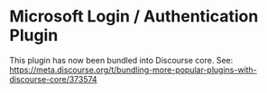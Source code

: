 # Microsoft Login / Authentication Plugin

This plugin has now been bundled into Discourse core. See: https://meta.discourse.org/t/bundling-more-popular-plugins-with-discourse-core/373574
